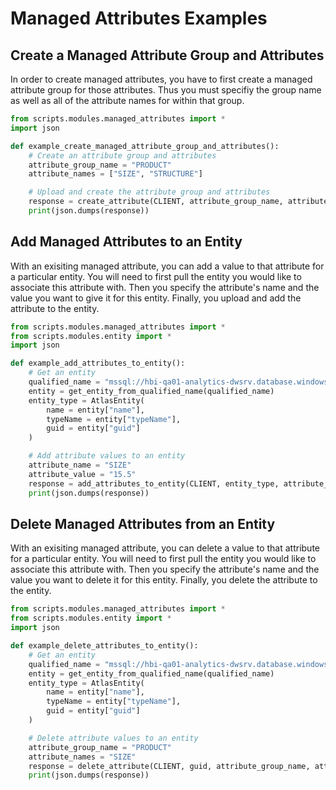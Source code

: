 # Managed Attributes Examples

## Create a Managed Attribute Group and Attributes

In order to create managed attributes, you have to first create a managed attribute group for those attributes. Thus you must specifiy the group name as well as all of the attribute names for within that group.

```python
from scripts.modules.managed_attributes import *
import json

def example_create_managed_attribute_group_and_attributes():
    # Create an attribute group and attributes
    attribute_group_name = "PRODUCT"
    attribute_names = ["SIZE", "STRUCTURE"]

    # Upload and create the attribute group and attributes
    response = create_attribute(CLIENT, attribute_group_name, attribute_names)
    print(json.dumps(response))
```


## Add Managed Attributes to an Entity

With an exisiting managed attribute, you can add a value to that attribute for a particular entity. You will need to first pull the entity you would like to associate this attribute with. Then you specify the attribute's name and the value you want to give it for this entity. Finally, you upload and add the attribute to the entity.

```python
from scripts.modules.managed_attributes import *
from scripts.modules.entity import *
import json

def example_add_attributes_to_entity():
    # Get an entity
    qualified_name = "mssql://hbi-qa01-analytics-dwsrv.database.windows.net/hbiqa01dw/Common/DimWinningPortfolioSkuList"
    entity = get_entity_from_qualified_name(qualified_name)
    entity_type = AtlasEntity(
        name = entity["name"],
        typeName = entity["typeName"],
        guid = entity["guid"]
    )

    # Add attribute values to an entity
    attribute_name = "SIZE"
    attribute_value = "15.5"
    response = add_attributes_to_entity(CLIENT, entity_type, attribute_group_name, attribute_name, attribute_value)
    print(json.dumps(response))
```

## Delete Managed Attributes from an Entity

With an exisiting managed attribute, you can delete a value to that attribute for a particular entity. You will need to first pull the entity you would like to associate this attribute with. Then you specify the attribute's name and the value you want to delete it for this entity. Finally, you delete the attribute to the entity.

```python
from scripts.modules.managed_attributes import *
from scripts.modules.entity import *
import json

def example_delete_attributes_to_entity():
    # Get an entity
    qualified_name = "mssql://hbi-qa01-analytics-dwsrv.database.windows.net/hbiqa01dw/Common/DimWinningPortfolioSkuList"
    entity = get_entity_from_qualified_name(qualified_name)
    entity_type = AtlasEntity(
        name = entity["name"],
        typeName = entity["typeName"],
        guid = entity["guid"]
    )

    # Delete attribute values to an entity
    attribute_group_name = "PRODUCT"
    attribute_names = "SIZE"
    response = delete_attribute(CLIENT, guid, attribute_group_name, attribute_name)
    print(json.dumps(response))
```
